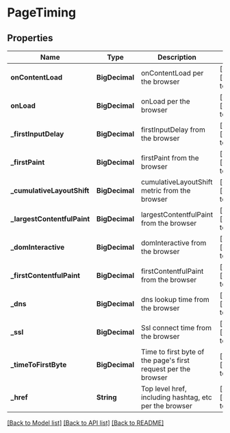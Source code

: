 # PageTiming
## Properties

| Name | Type | Description | Notes |
|------------ | ------------- | ------------- | -------------|
| **onContentLoad** | **BigDecimal** | onContentLoad per the browser | [optional] [default to null] |
| **onLoad** | **BigDecimal** | onLoad per the browser | [optional] [default to null] |
| **\_firstInputDelay** | **BigDecimal** | firstInputDelay from the browser | [optional] [default to null] |
| **\_firstPaint** | **BigDecimal** | firstPaint from the browser | [optional] [default to null] |
| **\_cumulativeLayoutShift** | **BigDecimal** | cumulativeLayoutShift metric from the browser | [optional] [default to null] |
| **\_largestContentfulPaint** | **BigDecimal** | largestContentfulPaint from the browser | [optional] [default to null] |
| **\_domInteractive** | **BigDecimal** | domInteractive from the browser | [optional] [default to null] |
| **\_firstContentfulPaint** | **BigDecimal** | firstContentfulPaint from the browser | [optional] [default to null] |
| **\_dns** | **BigDecimal** | dns lookup time from the browser | [optional] [default to null] |
| **\_ssl** | **BigDecimal** | Ssl connect time from the browser | [optional] [default to null] |
| **\_timeToFirstByte** | **BigDecimal** | Time to first byte of the page&#39;s first request per the browser | [optional] [default to null] |
| **\_href** | **String** | Top level href, including hashtag, etc per the browser | [optional] [default to null] |

[[Back to Model list]](../README.md#documentation-for-models) [[Back to API list]](../README.md#documentation-for-api-endpoints) [[Back to README]](../README.md)

